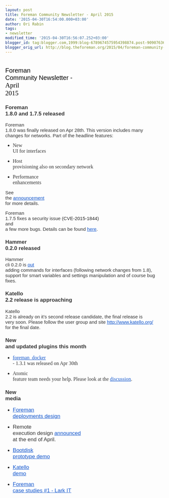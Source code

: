 ```yaml
---
layout: post
title: Foreman Community Newsletter - April 2015
date: '2015-04-30T16:54:00.000+03:00'
author: Ori Rabin
tags:
- newsletter
modified_time: '2015-04-30T16:56:07.252+03:00'
blogger_id: tag:blogger.com,1999:blog-6789674575954398874.post-909076368941673869
blogger_orig_url: http://blog.theforeman.org/2015/04/foreman-community-newsletter-april-2015.html
---
```


<span style="background-color: white; color: black; font-family: Arial; font-size: 20px; font-style: normal; font-variant: normal; font-weight: normal; text-decoration: none; vertical-align: baseline; white-space: pre-wrap;">Foreman Community Newsletter - </span><span style="background-color: transparent; color: black; font-family: 'Trebuchet MS'; font-size: 21px; font-style: normal; font-variant: normal; font-weight: normal; text-decoration: none; vertical-align: baseline; white-space: pre-wrap;">April 2015</span>
========================================================================================================================================================================================================================================================================================================================================================================================================================================================================================================================================

<!--more-->

### <span style="background-color: white; color: #333333; font-family: Arial; font-size: 17px; font-style: normal; font-variant: normal; font-weight: bold; text-decoration: none; vertical-align: baseline; white-space: pre-wrap;">Foreman 1.8.0 and 1.7.5 released</span>

<span
style="background-color: transparent; color: #333333; font-family: Arial; font-size: 15px; font-style: normal; font-variant: normal; font-weight: normal; text-decoration: none; vertical-align: baseline; white-space: pre-wrap;">Foreman
1.8.0 was finally released on Apr 28th. This version includes many
changes for networks. Part of the headline features:</span>

-   <span
    style="background-color: #fdfdfd; color: #333333; font-family: Verdana; font-size: 16px; font-style: normal; font-variant: normal; font-weight: normal; text-decoration: none; vertical-align: baseline; white-space: pre-wrap;">New
    UI for interfaces</span>

-   <span
    style="background-color: #fdfdfd; color: #333333; font-family: Verdana; font-size: 16px; font-style: normal; font-variant: normal; font-weight: normal; text-decoration: none; vertical-align: baseline; white-space: pre-wrap;">Host
    provisioning also on secondary network</span>

-   <span
    style="background-color: #fdfdfd; color: #333333; font-family: Verdana; font-size: 16px; font-style: normal; font-variant: normal; font-weight: normal; text-decoration: none; vertical-align: baseline; white-space: pre-wrap;">Performance
    enhancements</span>

<span
style="background-color: transparent; color: #333333; font-family: Arial; font-size: 15px; font-style: normal; font-variant: normal; font-weight: normal; text-decoration: none; vertical-align: baseline; white-space: pre-wrap;">See
the </span>[<span
style="background-color: transparent; color: #1155cc; font-family: Arial; font-size: 15px; font-style: normal; font-variant: normal; font-weight: normal; text-decoration: underline; vertical-align: baseline; white-space: pre-wrap;">announcement</span>](https://groups.google.com/forum/#!topic/foreman-announce/5QVgbKnpQbM)<span
style="background-color: transparent; color: #333333; font-family: Arial; font-size: 15px; font-style: normal; font-variant: normal; font-weight: normal; text-decoration: none; vertical-align: baseline; white-space: pre-wrap;">
for more details. </span>

<span
style="background-color: transparent; color: #333333; font-family: Arial; font-size: 15px; font-style: normal; font-variant: normal; font-weight: normal; text-decoration: none; vertical-align: baseline; white-space: pre-wrap;">Foreman
1.7.5 fixes a security issue (</span><span
style="background-color: white; color: #222222; font-family: Arial; font-size: 15px; font-style: normal; font-variant: normal; font-weight: normal; text-decoration: none; vertical-align: baseline; white-space: pre-wrap;">CVE-2015-1844)
</span><span
style="background-color: transparent; color: #333333; font-family: Arial; font-size: 15px; font-style: normal; font-variant: normal; font-weight: normal; text-decoration: none; vertical-align: baseline; white-space: pre-wrap;">and
a few more bugs. Details can be found </span>[<span
style="background-color: transparent; color: #1155cc; font-family: Arial; font-size: 15px; font-style: normal; font-variant: normal; font-weight: normal; text-decoration: underline; vertical-align: baseline; white-space: pre-wrap;">here</span>](https://groups.google.com/forum/#!topic/foreman-announce/37KYWhIk4FY)<span
style="background-color: transparent; color: #333333; font-family: Arial; font-size: 15px; font-style: normal; font-variant: normal; font-weight: normal; text-decoration: none; vertical-align: baseline; white-space: pre-wrap;">.</span>

### <span style="background-color: white; color: #333333; font-family: Arial; font-size: 17px; font-style: normal; font-variant: normal; font-weight: bold; text-decoration: none; vertical-align: baseline; white-space: pre-wrap;">Hammer 0.2.0 released</span>

<span
style="background-color: transparent; color: #333333; font-family: Arial; font-size: 15px; font-style: normal; font-variant: normal; font-weight: normal; text-decoration: none; vertical-align: baseline; white-space: pre-wrap;">Hammer
cli 0.2.0 is </span>[<span
style="background-color: transparent; color: #1155cc; font-family: Arial; font-size: 15px; font-style: normal; font-variant: normal; font-weight: normal; text-decoration: underline; vertical-align: baseline; white-space: pre-wrap;">out</span>](https://groups.google.com/forum/#!topic/foreman-users/bbI0qBt21jU)<span
style="background-color: transparent; color: #333333; font-family: Arial; font-size: 15px; font-style: normal; font-variant: normal; font-weight: normal; text-decoration: none; vertical-align: baseline; white-space: pre-wrap;">
adding commands for interfaces (following network changes from 1.8),
support for smart variables and settings manipulation and of course bug
fixes. </span>

### <span style="background-color: transparent; color: #333333; font-family: Arial; font-size: 17px; font-style: normal; font-variant: normal; font-weight: bold; text-decoration: none; vertical-align: baseline; white-space: pre-wrap;">Katello 2.2 release is approaching</span>

<span
style="background-color: transparent; color: #333333; font-family: Arial; font-size: 15px; font-style: normal; font-variant: normal; font-weight: normal; text-decoration: none; vertical-align: baseline; white-space: pre-wrap;">Katello
2.2 is already on it’s second release candidate, the final release is
very soon. Please follow the user group and site </span>[<span
style="background-color: transparent; color: #1155cc; font-family: Arial; font-size: 15px; font-style: normal; font-variant: normal; font-weight: normal; text-decoration: underline; vertical-align: baseline; white-space: pre-wrap;">http://www.katello.org/</span>](http://www.katello.org/)<span
style="background-color: transparent; color: #333333; font-family: Arial; font-size: 15px; font-style: normal; font-variant: normal; font-weight: normal; text-decoration: none; vertical-align: baseline; white-space: pre-wrap;">
for the final date.</span>

### <span style="background-color: transparent; color: #333333; font-family: Arial; font-size: 17px; font-style: normal; font-variant: normal; font-weight: bold; text-decoration: none; vertical-align: baseline; white-space: pre-wrap;">New and updated plugins this month</span>

-   [<span
    style="background-color: #fdfdfd; color: #1155cc; font-family: Verdana; font-size: 16px; font-style: normal; font-variant: normal; font-weight: normal; text-decoration: underline; vertical-align: baseline; white-space: pre-wrap;">foreman\_docker</span>](https://github.com/theforeman/foreman-docker)<span
    style="background-color: #fdfdfd; color: #333333; font-family: Verdana; font-size: 16px; font-style: normal; font-variant: normal; font-weight: normal; text-decoration: none; vertical-align: baseline; white-space: pre-wrap;"> -
    1.3.1 was released on Apr 30th</span>

-   <span
    style="background-color: #fdfdfd; color: #333333; font-family: Verdana; font-size: 16px; font-style: normal; font-variant: normal; font-weight: normal; text-decoration: none; vertical-align: baseline; white-space: pre-wrap;">Atomic
    feature team needs your help. Please look at the </span>[<span
    style="background-color: #fdfdfd; color: #1155cc; font-family: Verdana; font-size: 16px; font-style: normal; font-variant: normal; font-weight: normal; text-decoration: underline; vertical-align: baseline; white-space: pre-wrap;">discussion</span>](https://groups.google.com/forum/#!topic/foreman-dev/OX-5ujVsOe0)<span
    style="background-color: #fdfdfd; color: #333333; font-family: Verdana; font-size: 16px; font-style: normal; font-variant: normal; font-weight: normal; text-decoration: none; vertical-align: baseline; white-space: pre-wrap;">.</span>

### <span style="background-color: transparent; color: #333333; font-family: Arial; font-size: 17px; font-style: normal; font-variant: normal; font-weight: bold; text-decoration: none; vertical-align: baseline; white-space: pre-wrap;">New media</span>

<span
id="docs-internal-guid-a906882b-0a9a-5648-81a3-295066c40a7b"></span>  

-   [<span
    style="background-color: transparent; color: #1155cc; font-family: Arial; font-size: 17px; font-style: normal; font-variant: normal; font-weight: normal; text-decoration: underline; vertical-align: baseline; white-space: pre-wrap;">Foreman
    deployments
    design</span>](https://www.youtube.com/watch?v=ISQdESgmOqo)

-   <span
    style="background-color: transparent; color: #333333; font-family: Arial; font-size: 17px; font-style: normal; font-variant: normal; font-weight: normal; text-decoration: none; vertical-align: baseline; white-space: pre-wrap;">Remote
    execution design </span>[<span
    style="background-color: transparent; color: #1155cc; font-family: Arial; font-size: 17px; font-style: normal; font-variant: normal; font-weight: normal; text-decoration: underline; vertical-align: baseline; white-space: pre-wrap;">announced</span>](https://groups.google.com/forum/?hl=en&fromgroups#!topic/foreman-dev/Ohy6BfHI1HA)<span
    style="background-color: transparent; color: #333333; font-family: Arial; font-size: 17px; font-style: normal; font-variant: normal; font-weight: normal; text-decoration: none; vertical-align: baseline; white-space: pre-wrap;">
    at the end of April. </span>

-   [<span
    style="background-color: transparent; color: #1155cc; font-family: Arial; font-size: 17px; font-style: normal; font-variant: normal; font-weight: normal; text-decoration: underline; vertical-align: baseline; white-space: pre-wrap;">Bootdisk
    prototype demo</span>](https://www.youtube.com/watch?v=Qsd6trn7ohU)

-   [<span
    style="background-color: white; color: #1155cc; font-family: Arial; font-size: 17px; font-style: normal; font-variant: normal; font-weight: normal; text-decoration: underline; vertical-align: baseline; white-space: pre-wrap;">Katello
    demo</span>](https://plus.google.com/events/cpiebhoku2h8h980b1vc4srlpkk)

-   [<span
    style="background-color: white; color: #1155cc; font-family: Arial; font-size: 17px; font-style: normal; font-variant: normal; font-weight: normal; text-decoration: underline; vertical-align: baseline; white-space: pre-wrap;">Foreman
    case studies \#1 - Lark
    IT</span>](https://www.youtube.com/watch?v=MsawKGHkb9Q)

